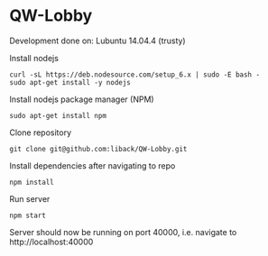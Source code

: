 # QW-Lobby

Development done on:
Lubuntu 14.04.4 (trusty)


Install nodejs
```
curl -sL https://deb.nodesource.com/setup_6.x | sudo -E bash -
sudo apt-get install -y nodejs
```

Install nodejs package manager (NPM)
```
sudo apt-get install npm
```

Clone repository
```
git clone git@github.com:liback/QW-Lobby.git
```


Install dependencies after navigating to repo
```
npm install
```

Run server
```
npm start
```

Server should now be running on port 40000, i.e. navigate to http://localhost:40000

